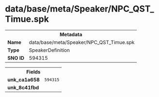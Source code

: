 <h1>data/base/meta/Speaker/NPC_QST_Timue.spk</h1><table><tr><th colspan="100%">Metadata</th></tr><tr><td><b>Name</b></td><td>data/base/meta/Speaker/NPC_QST_Timue.spk</td></tr><tr><td><b>Type</b></td><td>SpeakerDefinition</td></tr><tr><td><b>SNO ID</b></td><td>594315</td></tr></table>

<table><tr><th colspan="100%">Fields</th></tr><tr><td><b>unk_ca1a658</b></td><td><code>594315</code></td></tr><tr><td><b>unk_8c41fbd</b></td><td></td></tr></table>

